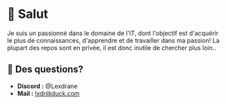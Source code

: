 # 👋 Salut

Je suis un passionné dans le domaine de l'IT, dont l'objectif est d'acquérir le plus de connaissances, d'apprendre et de travailler dans ma passion! 
La plupart des repos sont en privée, il est donc inutile de chercher plus loin..

## 💬 Des questions?

 - **Discord :** @Lexdrane
 -  **Mail :** lxdr@duck.com

